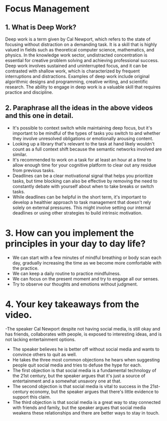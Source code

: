 # Focus Management

## 1. What is Deep Work?
Deep work is a term given by Cal Newport, which refers to the state of focusing without distraction on a demanding task. It is a skill that is highly valued in fields such as theoretical computer science, mathematics, and physics. In the knowledge work sector, undistracted concentration is essential for creative problem solving and achieving professional success. Deep work involves sustained and uninterrupted focus, and it can be contrasted with shallow work, which is characterized by frequent interruptions and distractions. Examples of deep work include original algorithmic designs and programming, creative writing, and scientific research. The ability to engage in deep work is a valuable skill that requires practice and discipline.

## 2. Paraphrase all the ideas in the above videos and this one in detail.

- It's possible to context switch while maintaining deep focus, but it's important to be mindful of the types of tasks you switch to and whether they involve unresolved obligations or emotionally arousing content.
- Looking up a library that's relevant to the task at hand likely wouldn't count as a full context shift because the semantic networks involved are similar.
- It's recommended to work on a task for at least an hour at a time to allow enough time for your cognitive platform to clear out any residue from previous tasks.
- Deadlines can be a clear motivational signal that helps you prioritize tasks, but time blocking can also be effective by removing the need to constantly debate with yourself about when to take breaks or switch tasks.
- While deadlines can be helpful in the short term, it's important to develop a healthier approach to task management that doesn't rely solely on external pressures. This might involve setting our internal deadlines or using other strategies to build intrinsic motivation.

# 3. How can you implement the principles in your day to day life?

- We can start with a few minutes of mindful breathing or body scan each day, gradually increasing the time as we become more comfortable with the practice.
- We can keep a daily routine to practice mindfulness.
- We can focus on the present moment and try to engage all our senses.
- Try to observe our thoughts and emotions without judgment.

# 4. Your key takeaways from the video.

-The speaker Cal Newport despite not having social media, is still okay and has friends, collaborates with people, is exposed to interesting ideas, and is not lacking entertainment options.
- The speaker believes he is better off without social media and wants to convince others to quit as well.
- He takes the three most common objections he hears when suggesting people quit social media and tries to defuse the hype for each.
- The first objection is that social media is a fundamental technology of the 21st century, but the speaker argues that it's just a source of entertainment and a somewhat unsavory one at that.
- The second objection is that social media is vital to success in the 21st-century economy, but the speaker argues that there's little evidence to support this claim.
- The third objection is that social media is a great way to stay connected with friends and family, but the speaker argues that social media weakens these relationships and there are better ways to stay in touch.